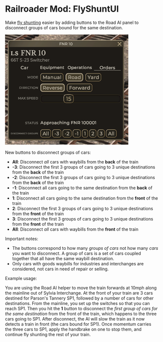 # Railroader Mod: FlyShuntUI

Make [fly shunting](https://www.youtube.com/watch?v=ihSTqPDITWY) easier by adding buttons to the Road AI panel to disconnect groups of cars bound for the same destination.

![](/ui-screenshot.PNG)

New buttons to disconnect groups of cars:

* **All**: Disconnect _all_ cars with waybills from the **back** of the train
* **-3**: Disconnect the first 3 groups of cars going to 3 unique destinations from the **back** of the train
* **-2**: Disconnect the first 3 groups of cars going to 3 unique destinations from the **back** of the train
* **-1**: Disconnect all cars going to the same destination from the **back** of the train
* **1**: Disconnect all cars going to the same destination from the **front** of the train
* **2**: Disconnect the first 3 groups of cars going to 3 unique destinations from the **front** of the train
* **3**: Disconnect the first 3 groups of cars going to 3 unique destinations from the **front** of the train
* **All**: Disconnect _all_ cars with waybills from the **front** of the train

Important notes:
* The buttons correspond to how many _groups of cars_ not how many _cars_ you want to disconnect. A group of cars is a set of cars coupled together that all have the same waybill destination.
* Only cars with goods waybills for industries and interchanges are considered, not cars in need of repair or selling.

Example usage:

You are using the Road AI helper to move the train forwards at 10mph along the mainline out of Sylvia Interchange. At the front of your train are 3 cars destined for Parson's Tannery SP1, followed by a number of cars for other destinations. From the mainline, you set up the switches so that you can reach SP1. Then you hit the **1** button to disconnect the _first group of cars for the same destination_ from the front of the train, which happens to the three cars going to SP1. After disconnect, the AI will slow the train as it now detects a train in front (the cars bound for SP1). Once momentum carries the three cars to SP1, apply the handbrake on one to stop them, and continue fly shunting the rest of your train.
